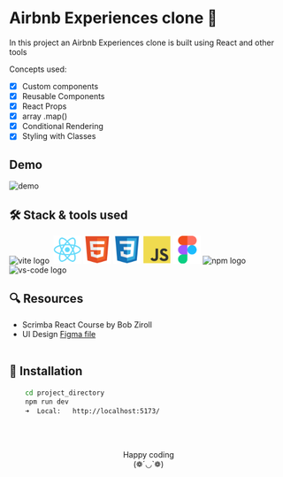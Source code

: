 # Airbnb Experiences clone 🏡
In this project an Airbnb Experiences clone is built using React and other tools

Concepts used:
- [x] Custom components<br>
- [x] Reusable Components
- [x] React Props
- [x] array .map()
- [x] Conditional Rendering
- [x] Styling with Classes

## Demo
<img src="demo.gif" alt="demo" width="500" height="420">

## 🛠️ Stack &#38; tools used
<img src="https://cdn.jsdelivr.net/gh/devicons/devicon@latest/icons/vitejs/vitejs-original.svg" alt="vite logo" width="50" height="50" style="max-width:100%;"/>&nbsp;
<img src="https://github.com/devicons/devicon/blob/master/icons/react/react-original.svg" alt="React logo" width="50" height="50" style="max-width:100%;">
<a target="_blank" rel="noopener noreferrer" href="https://github.com/devicons/devicon/blob/master/icons/html5/html5-original.svg"><img src="https://github.com/devicons/devicon/raw/master/icons/html5/html5-original.svg" alt="html5 logo" width="50" height="50" style="max-width:100%;"></a>
<a target="_blank" rel="noopener noreferrer" href="https://github.com/devicons/devicon/blob/master/icons/css3/css3-original.svg"><img src="https://github.com/devicons/devicon/raw/master/icons/css3/css3-original.svg" alt="css3 logo" width="50" height="50" style="max-width:100%;"></a>
<a target="_blank" rel="noopener noreferrer" href="https://github.com/devicons/devicon/blob/master/icons/javascript/javascript-original.svg"><img src="https://github.com/devicons/devicon/raw/master/icons/javascript/javascript-original.svg" alt="JavaScript" width="50" height="50" style="max-width:100%;"></a>
<a target="_blank" rel="noopener noreferrer" href="https://github.com/devicons/devicon/blob/master/icons/figma/figma-original.svg"><img src="https://github.com/devicons/devicon/blob/master/icons/figma/figma-original.svg" alt="Figma logo" width="50" height="50" style="max-width:100%;"></a>
<img src="https://cdn.jsdelivr.net/gh/devicons/devicon@latest/icons/npm/npm-original-wordmark.svg" alt="npm logo" width="50" height="50" style="max-width:100%;"/>
<img src="https://cdn.jsdelivr.net/gh/devicons/devicon@latest/icons/vscode/vscode-original.svg" alt="vs-code logo" width="50" height="50" style="max-width:100%;"/>
<br>          
          
          
## 🔍 Resources
- Scrimba React Course by Bob Ziroll
- UI Design <a href="https://www.figma.com/file/4YjrygFEXOcDp9AAnVFv7o/Airbnb-Experiences?node-id=0%3A1">Figma file</a>
<br><br>

## 🔨 Installation
```bash
    cd project_directory
    npm run dev
    ➜  Local:   http://localhost:5173/
  
```

<br>
<div align="center">

  Happy coding
  <br>(❁´◡`❁)
</div>
